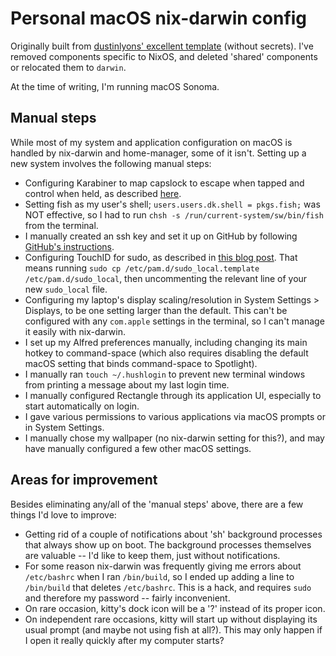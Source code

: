 # Personal macOS nix-darwin config

Originally built from [dustinlyons' excellent template](https://github.com/dustinlyons/nixos-config) (without secrets). I've removed components specific to NixOS, and deleted 'shared' components or relocated them to `darwin`.

At the time of writing, I'm running macOS Sonoma.

## Manual steps

While most of my system and application configuration on macOS is handled by nix-darwin and home-manager, some of it isn't. Setting up a new system involves the following manual steps:
- Configuring Karabiner to map capslock to escape when tapped and control when held, as described [here](https://gist.github.com/tanyuan/55bca522bf50363ae4573d4bdcf06e2e?permalink_comment_id=4271644#macos).
- Setting fish as my user's shell; `users.users.dk.shell = pkgs.fish;` was NOT effective, so I had to run `chsh -s /run/current-system/sw/bin/fish` from the terminal.
- I manually created an ssh key and set it up on GitHub by following [GitHub's instructions](https://docs.github.com/en/authentication/connecting-to-github-with-ssh/generating-a-new-ssh-key-and-adding-it-to-the-ssh-agent).
- Configuring TouchID for sudo, as described in [this blog post](https://sixcolors.com/post/2023/08/in-macos-sonoma-touch-id-for-sudo-can-survive-updates/). That means running `sudo cp /etc/pam.d/sudo_local.template /etc/pam.d/sudo_local`, then uncommenting the relevant line of your new `sudo_local` file.
- Configuring my laptop's display scaling/resolution in System Settings > Displays, to be one setting larger than the default. This can't be configured with any `com.apple` settings in the terminal, so I can't manage it easily with nix-darwin.
- I set up my Alfred preferences manually, including changing its main hotkey to command-space (which also requires disabling the default macOS setting that binds command-space to Spotlight).
- I manually ran `touch ~/.hushlogin` to prevent new terminal windows from printing a message about my last login time.
- I manually configured Rectangle through its application UI, especially to start automatically on login.
- I gave various permissions to various applications via macOS prompts or in System Settings.
- I manually chose my wallpaper (no nix-darwin setting for this?), and may have manually configured a few other macOS settings.

## Areas for improvement

Besides eliminating any/all of the 'manual steps' above, there are a few things I'd love to improve:
- Getting rid of a couple of notifications about 'sh' background processes that always show up on boot. The background processes themselves are valuable -- I'd like to keep them, just without notifications.
- For some reason nix-darwin was frequently giving me errors about `/etc/bashrc` when I ran `/bin/build`, so I ended up adding a line to `/bin/build` that deletes `/etc/bashrc`. This is a hack, and requires `sudo` and therefore my password -- fairly inconvenient.
- On rare occasion, kitty's dock icon will be a '?' instead of its proper icon.
- On independent rare occasions, kitty will start up without displaying its usual prompt (and maybe not using fish at all?). This may only happen if I open it really quickly after my computer starts?
